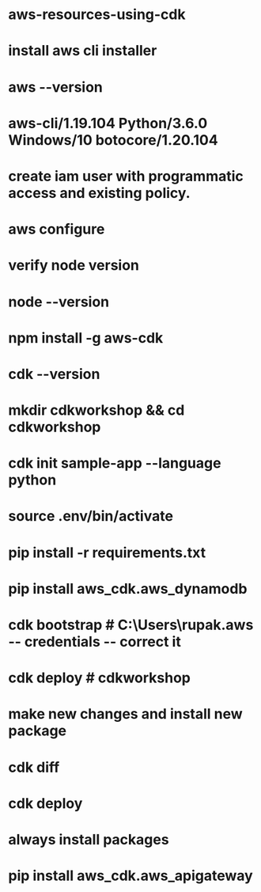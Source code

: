 # aws-resources-using-cdk

# install aws cli installer

# aws --version

# aws-cli/1.19.104 Python/3.6.0 Windows/10 botocore/1.20.104

# create iam user with programmatic access and existing policy.

# aws configure

<!-- AWS Access Key ID [None]: <type key ID here>
AWS Secret Access Key [None]: <type access key>
Default region name [None]: <choose region (e.g. "us-east-1", "eu-west-1")>
Default output format [None]: <leave blank> -->

# verify node version

# node --version

# npm install -g aws-cdk

# cdk --version

# mkdir cdkworkshop && cd cdkworkshop

# cdk init sample-app --language python

# source .env/bin/activate

# pip install -r requirements.txt

# pip install aws_cdk.aws_dynamodb

# cdk bootstrap # C:\Users\rupak\.aws -- credentials -- correct it

# cdk deploy <stackname> # cdkworkshop

# make new changes and install new package

# cdk diff <stackname>

# cdk deploy

# always install packages

# pip install aws_cdk.aws_apigateway

